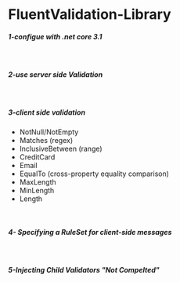 # FluentValidation-Library
<h5>1-configue with .net core 3.1</h5>
<br/>
<h5>2-use server side Validation</h5>
<br/>
<h5>3-client side validation </h5>
<ul>
    <li>NotNull/NotEmpty </li>
    <li>Matches (regex)</li>
    <li>InclusiveBetween (range)</li>
    <li>CreditCard</li>
    <li>Email</li>
    <li>EqualTo (cross-property equality comparison)</li>
    <li>MaxLength</li>
   <li> MinLength</li>
   <li> Length</li>
    </ul>
  <br/>
 <h5>4- Specifying a RuleSet for client-side messages</h5>
 <br/>
 <h5>5-Injecting Child Validators "Not Compelted"</h5>
 <br/>
